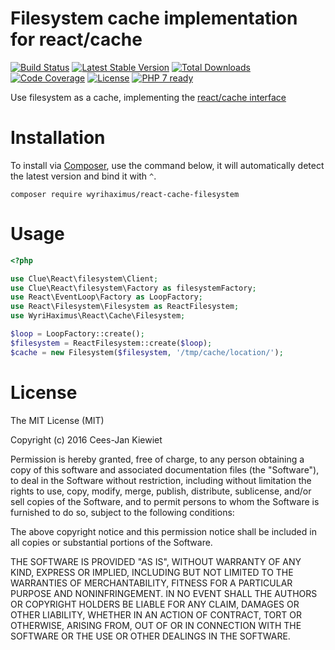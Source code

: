 # Filesystem cache implementation for react/cache

[![Build Status](https://travis-ci.org/WyriHaximus/reactphp-cache-filesystem.svg?branch=master)](https://travis-ci.org/WyriHaximus/reactphp-cache-filesystem)
[![Latest Stable Version](https://poser.pugx.org/WyriHaximus/react-cache-filesystem/v/stable.png)](https://packagist.org/packages/WyriHaximus/react-cache-filesystem)
[![Total Downloads](https://poser.pugx.org/WyriHaximus/react-cache-filesystem/downloads.png)](https://packagist.org/packages/WyriHaximus/react-cache-filesystem)
[![Code Coverage](https://scrutinizer-ci.com/g/WyriHaximus/reactphp-cache-filesystem/badges/coverage.png?b=master)](https://scrutinizer-ci.com/g/WyriHaximus/reactphp-cache-filesystem/?branch=master)
[![License](https://poser.pugx.org/WyriHaximus/react-cache-filesystem/license.png)](https://packagist.org/packages/WyriHaximus/react-cache-filesystem)
[![PHP 7 ready](http://php7ready.timesplinter.ch/WyriHaximus/reactphp-cache-filesystem/badge.svg)](https://travis-ci.org/WyriHaximus/reactphp-cache-filesystem)

Use filesystem as a cache, implementing the [react/cache interface](https://github.com/reactphp/cache)

# Installation

To install via [Composer](http://getcomposer.org/), use the command below, it will automatically detect the latest version and bind it with `^`.

```
composer require wyrihaximus/react-cache-filesystem 
```

# Usage

```php
<?php

use Clue\React\filesystem\Client;
use Clue\React\filesystem\Factory as filesystemFactory;
use React\EventLoop\Factory as LoopFactory;
use React\Filesystem\Filesystem as ReactFilesystem;
use WyriHaximus\React\Cache\Filesystem;

$loop = LoopFactory::create();
$filesystem = ReactFilesystem::create($loop);
$cache = new Filesystem($filesystem, '/tmp/cache/location/');
```

# License

The MIT License (MIT)

Copyright (c) 2016 Cees-Jan Kiewiet

Permission is hereby granted, free of charge, to any person obtaining a copy
of this software and associated documentation files (the "Software"), to deal
in the Software without restriction, including without limitation the rights
to use, copy, modify, merge, publish, distribute, sublicense, and/or sell
copies of the Software, and to permit persons to whom the Software is
furnished to do so, subject to the following conditions:

The above copyright notice and this permission notice shall be included in all
copies or substantial portions of the Software.

THE SOFTWARE IS PROVIDED "AS IS", WITHOUT WARRANTY OF ANY KIND, EXPRESS OR
IMPLIED, INCLUDING BUT NOT LIMITED TO THE WARRANTIES OF MERCHANTABILITY,
FITNESS FOR A PARTICULAR PURPOSE AND NONINFRINGEMENT. IN NO EVENT SHALL THE
AUTHORS OR COPYRIGHT HOLDERS BE LIABLE FOR ANY CLAIM, DAMAGES OR OTHER
LIABILITY, WHETHER IN AN ACTION OF CONTRACT, TORT OR OTHERWISE, ARISING FROM,
OUT OF OR IN CONNECTION WITH THE SOFTWARE OR THE USE OR OTHER DEALINGS IN THE
SOFTWARE.
